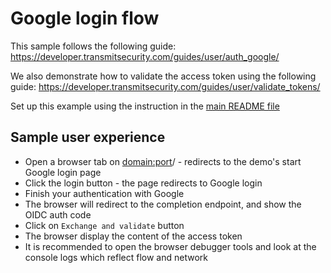 # Google login flow

This sample follows the following guide:
https://developer.transmitsecurity.com/guides/user/auth_google/

We also demonstrate how to validate the access token using the following guide:
https://developer.transmitsecurity.com/guides/user/validate_tokens/

Set up this example using the instruction in the [main README file](../README.md)

## Sample user experience

- Open a browser tab on <domain:port>/ - redirects to the demo's start Google login page
- Click the login button - the page redirects to Google login
- Finish your authentication with Google
- The browser will redirect to the completion endpoint, and show the OIDC auth code
- Click on `Exchange and validate` button
- The browser display the content of the access token
- It is recommended to open the browser debugger tools and look at the console logs which reflect
  flow and network
